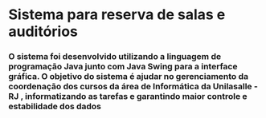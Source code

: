 <h1> Sistema para reserva de salas e auditórios </h1>
<h3> O sistema foi desenvolvido utilizando a linguagem de programação Java junto com Java Swing para a interface gráfica. 
      O objetivo do sistema é ajudar no gerenciamento da coordenação dos cursos da área de Informática da Unilasalle - RJ , 
informatizando as tarefas e garantindo maior controle e estabilidade dos dados </h3>
